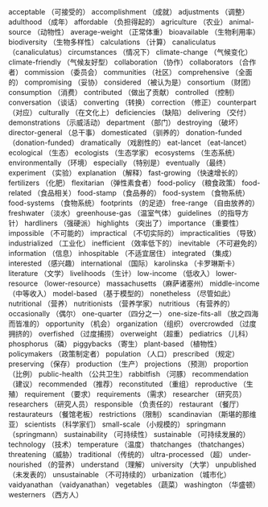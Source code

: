 acceptable （可接受的）
accomplishment （成就）
adjustments （调整）
adulthood （成年）
affordable （负担得起的）
agriculture （农业）
animal-source （动物性）
average-weight （正常体重）
bioavailable （生物利用率）
biodiversity （生物多样性）
calculations （计算）
canaliculatus （canaliculatus）
circumstances （情况下）
climate-change （气候变化）
climate-friendly （气候友好型）
collaboration （协作）
collaborators （合作者）
commission （委员会）
communities （社区）
comprehensive （全面的）
compromising （妥协）
considered （被认为是）
consortium （财团）
consumption （消费）
contributed （做出了贡献）
controlled （控制）
conversation （谈话）
converting （转换）
correction （修正）
counterpart （对应）
culturally （在文化上）
deficiencies （缺陷）
delivering （交付）
demonstrations （示威活动）
department （部门）
destroying （破坏）
director-general （总干事）
domesticated （驯养的）
donation-funded （donation-funded）
dramatically （戏剧性的）
eat-lancet （eat-lancet）
ecological （生态）
ecologists （生态学家）
ecosystems （生态系统）
environmentally （环境）
especially （特别是）
eventually （最终）
experiment （实验）
explanation （解释）
fast-growing （快速增长的）
fertilizers （化肥）
flexitarian （弹性素食者）
food-policy （粮食政策）
food-related （食品相关）
food-stamp （食品券的）
food-system （食物系统）
food-systems （食物系统）
footprints （的足迹）
free-range （自由放养的）
freshwater （淡水）
greenhouse-gas （温室气体）
guidelines （的指导方针）
hardliners （强硬派）
highlights （突出了）
importance （重要性）
impossible （不可能的）
impractical （不切实际的）
impracticalities （导致）
industrialized （工业化）
inefficient （效率低下的）
inevitable （不可避免的）
information （信息）
inhospitable （不适宜居住）
integrated （集成）
interested （感兴趣）
international （国际）
karolinska （卡罗琳斯卡）
literature （文学）
livelihoods （生计）
low-income （低收入）
lower-resource （lower-resource）
massachusetts （麻萨诸塞州）
middle-income （中等收入）
model-based （基于模型的）
nonetheless （尽管如此）
nutritional （营养）
nutritionists （营养学家）
nutritious （有营养的）
occasionally （偶尔）
one-quarter （四分之一）
one-size-fits-all （放之四海而皆准的）
opportunity （机会）
organization （组织）
overcrowded （过度拥挤的）
overfished （过度捕捞）
overweight （超重）
pediatrics （儿科）
phosphorus （磷）
piggybacks （寄生）
plant-based （植物性）
policymakers （政策制定者）
population （人口）
prescribed （规定）
preserving （保存）
production （生产）
projections （预测）
proportion （比例）
public-health （公共卫生）
rabbitfish （河豚）
recommendation （建议）
recommended （推荐）
reconstituted （重组）
reproductive （生殖）
requirement （要求）
requirements （需求）
researcher （研究员）
researchers （研究人员）
responsible （负责任的）
restaurant （餐厅）
restaurateurs （餐馆老板）
restrictions （限制）
scandinavian （斯堪的那维亚）
scientists （科学家们）
small-scale （小规模的）
springmann （springmann）
sustainability （可持续性）
sustainable （可持续发展的）
technology （技术）
temperature （温度）
thatchanges （thatchanges）
threatening （威胁）
traditional （传统的）
ultra-processed （超）
under-nourished （的营养）
understand （理解）
university （大学）
unpublished （未发表的）
unsustainable （不可持续的）
urbanization （城市化）
vaidyanathan （vaidyanathan）
vegetables （蔬菜）
washington （华盛顿）
westerners （西方人）
